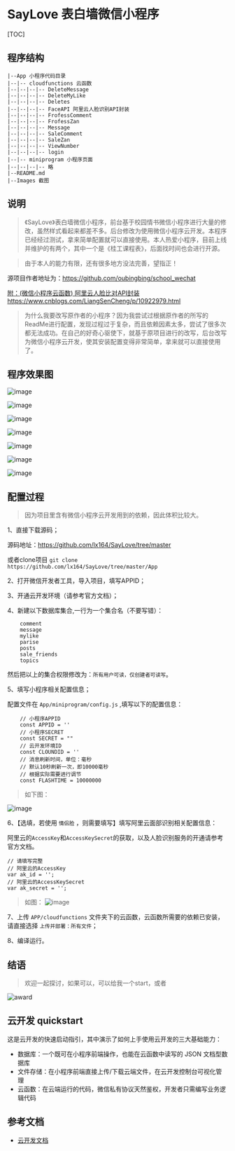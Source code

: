 # SayLove 表白墙微信小程序

[TOC]

## 程序结构
```
|--App 小程序代码目录
|--|-- cloudfunctions 云函数
|--|--|--|-- DeleteMessage 
|--|--|--|-- DeleteMyLike
|--|--|--|-- Deletes
|--|--|--|-- FaceAPI 阿里云人脸识别API封装
|--|--|--|-- FrofessComment
|--|--|--|-- FrofessZan
|--|--|--|-- Message
|--|--|--|-- SaleComment
|--|--|--|-- SaleZan
|--|--|--|-- ViewNumber
|--|--|--|-- login
|--|-- miniprogram 小程序页面
|--|--|--|-- 略
|--README.md
|--Images 截图

```

## 说明

> 《SayLove》表白墙微信小程序，前台基于校园情书微信小程序进行大量的修改，虽然样式看起来都差不多。后台修改为使用微信小程序云开发。本程序已经经过测试，拿来简单配置就可以直接使用。本人热爱小程序，目前上线并维护的有两个，其中一个是《桂工课程表》，后面找时间也会进行开源。

> 由于本人的能力有限，还有很多地方没法完善，望指正！

源项目作者地址为：https://github.com/oubingbing/school_wechat

[附：(微信小程序云函数) 阿里云人脸比对API封装 https://www.cnblogs.com/LiangSenCheng/p/10922979.html ](https://www.cnblogs.com/LiangSenCheng/p/10922979.html )

> 为什么我要改写原作者的小程序？因为我尝试过根据原作者的所写的ReadMe进行配置，发现过程过于复杂，而且依赖因素太多，尝试了很多次都无法成功。在自己的好奇心驱使下，就基于原项目进行的改写，后台改写为微信小程序云开发，使其安装配置变得非常简单，拿来就可以直接使用了。

## 程序效果图

![image](https://github.com/lx164/SayLove/blob/master/Images/login.png)

![image](https://github.com/lx164/SayLove/blob/master/Images/love-new.png)

![image](https://github.com/lx164/SayLove/blob/master/Images/topic.png)

![image](https://github.com/lx164/SayLove/blob/master/Images/sell.png)

![image](https://github.com/lx164/SayLove/blob/master/Images/my.png)

![image](https://github.com/lx164/SayLove/blob/master/Images/face.png)

![image](https://github.com/lx164/SayLove/blob/master/Images/message.png)





## 配置过程

> 因为项目里含有微信小程序云开发用到的依赖，因此体积比较大。

1、直接下载源码；

源码地址：https://github.com/lx164/SayLove/tree/master

或者clone项目 `git clone https://github.com/lx164/SayLove/tree/master/App`

2、打开微信开发者工具，导入项目，填写APPID；

3、开通云开发环境（请参考官方文档）；

4、新建以下数据库集合,一行为一个集合名（不要写错）：

```
    comment
    message
    mylike
    parise
    posts
    sale_friends
    topics
```
然后把以上的集合权限修改为：`所有用户可读，仅创建者可读写`。

5、填写小程序相关配置信息；

配置文件在 `App/miniprogram/config.js` ,填写以下的配置信息：

```javascrpt
    // 小程序APPID
    const APPID = ''
    // 小程序SECRET
    const SECRET = ""
    // 云开发环境ID
    const CLOUNDID = ''
    // 消息刷新时间，单位：毫秒
    // 默认10秒刷新一次，即10000毫秒
    // 根据实际需要进行调节
    const FLASHTIME = 10000000
```

> 如下图：

![image](https://github.com/lx164/SayLove/blob/master/Images/config.png)

6、【选填，若使用 `情侣脸` ，则需要填写】填写阿里云面部识别相关配置信息：

阿里云的`AccessKey`和`AccessKeySecret`的获取，以及人脸识别服务的开通请参考官方文档。 

```
// 请填写完整
// 阿里云的AccessKey
var ak_id = '';
// 阿里云的AccessKeySecret 
var ak_secret = '';
```

>如图：
![image](https://github.com/lx164/SayLove/blob/master/Images/ali.png)

7、上传 `APP/cloudfunctions` 文件夹下的云函数，云函数所需要的依赖已安装，请直接选择 `上传并部署：所有文件`；

8、编译运行。


## 结语

> 欢迎一起探讨，如果可以，可以给我一个start，或者

![award](https://github.com/lx164/SayLove/blob/master/Images/award.jpg)


## 云开发 quickstart

这是云开发的快速启动指引，其中演示了如何上手使用云开发的三大基础能力：

- 数据库：一个既可在小程序前端操作，也能在云函数中读写的 JSON 文档型数据库
- 文件存储：在小程序前端直接上传/下载云端文件，在云开发控制台可视化管理
- 云函数：在云端运行的代码，微信私有协议天然鉴权，开发者只需编写业务逻辑代码

## 参考文档

- [云开发文档](https://developers.weixin.qq.com/miniprogram/dev/wxcloud/basis/getting-started.html)

